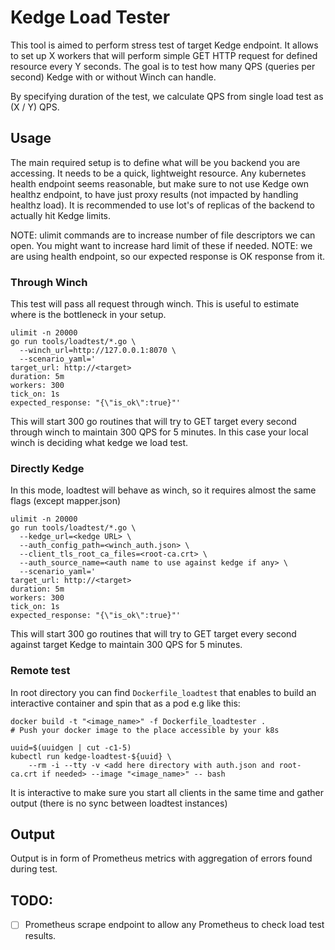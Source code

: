 # Kedge Load Tester

This tool is aimed to perform stress test of target Kedge endpoint. It allows
to set up X workers that will perform simple GET HTTP request for defined resource every Y seconds. The goal is to
test how many QPS (queries per second) Kedge with or without Winch can handle.

By specifying duration of the test, we calculate QPS from single load test as (X / Y) QPS.

## Usage

The main required setup is to define what will be you backend you are accessing. It needs to be a quick, lightweight resource.
Any kubernetes health endpoint seems reasonable, but make sure to not use Kedge own healthz endpoint, to have just proxy
results (not impacted by handling healthz load). It is recommended to use lot's of replicas of the backend to actually hit
Kedge limits.

NOTE: ulimit commands are to increase number of file descriptors we can open. You might want to increase hard limit of these if needed. 
NOTE: we are using health endpoint, so our expected response is OK response from it. 

### Through Winch
This test will pass all request through winch. This is useful to estimate where is the bottleneck in your setup.

```
ulimit -n 20000
go run tools/loadtest/*.go \
  --winch_url=http://127.0.0.1:8070 \
  --scenario_yaml='
target_url: http://<target> 
duration: 5m
workers: 300
tick_on: 1s
expected_response: "{\"is_ok\":true}"'
```
This will start 300 go routines that will try to GET target every second through winch to maintain 300 QPS for 5 minutes.
In this case your local winch is deciding what kedge we load test.

### Directly Kedge
In this mode, loadtest will behave as winch, so it requires almost the same flags (except mapper.json) 

```
ulimit -n 20000
go run tools/loadtest/*.go \
  --kedge_url=<kedge URL> \
  --auth_config_path=<winch_auth.json> \
  --client_tls_root_ca_files=<root-ca.crt> \
  --auth_source_name=<auth name to use against kedge if any> \
  --scenario_yaml='
target_url: http://<target> 
duration: 5m
workers: 300
tick_on: 1s
expected_response: "{\"is_ok\":true}"'
```
This will start 300 go routines that will try to GET target every second against target Kedge to maintain 300 QPS for 5 minutes.

### Remote test

In root directory you can find `Dockerfile_loadtest` that enables to build an interactive container and spin that as a pod e.g like this:
```
docker build -t "<image_name>" -f Dockerfile_loadtester .
# Push your docker image to the place accessible by your k8s

uuid=$(uuidgen | cut -c1-5)
kubectl run kedge-loadtest-${uuid} \
    --rm -i --tty -v <add here directory with auth.json and root-ca.crt if needed> --image "<image_name>" -- bash
```

It is interactive to make sure you start all clients in the same time and gather output (there is no sync between loadtest instances)

## Output

Output is in form of Prometheus metrics with aggregation of errors found during test. 

## TODO:
* [ ] Prometheus scrape endpoint to allow any Prometheus to check load test results.